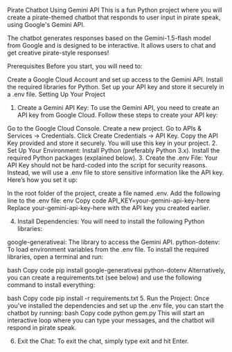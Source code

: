 Pirate Chatbot Using Gemini API
This is a fun Python project where you will create a pirate-themed chatbot that responds to user input in pirate speak, using Google's Gemini API.

The chatbot generates responses based on the Gemini-1.5-flash model from Google and is designed to be interactive. It allows users to chat and get creative pirate-style responses!

Prerequisites
Before you start, you will need to:

Create a Google Cloud Account and set up access to the Gemini API.
Install the required libraries for Python.
Set up your API key and store it securely in a .env file.
Setting Up Your Project
1. Create a Gemini API Key:
To use the Gemini API, you need to create an API key from Google Cloud. Follow these steps to create your API key:

Go to the Google Cloud Console.
Create a new project.
Go to APIs & Services → Credentials.
Click Create Credentials → API Key.
Copy the API Key provided and store it securely. You will use this key in your project.
2. Set Up Your Environment:
Install Python (preferably Python 3.x).
Install the required Python packages (explained below).
3. Create the .env File:
Your API Key should not be hard-coded into the script for security reasons. Instead, we will use a .env file to store sensitive information like the API key. Here’s how you set it up:

In the root folder of the project, create a file named .env.
Add the following line to the .env file:
env
Copy code
API_KEY=your-gemini-api-key-here
Replace your-gemini-api-key-here with the API key you created earlier.

4. Install Dependencies:
You will need to install the following Python libraries:

google-generativeai: The library to access the Gemini API.
python-dotenv: To load environment variables from the .env file.
To install the required libraries, open a terminal and run:

bash
Copy code
pip install google-generativeai python-dotenv
Alternatively, you can create a requirements.txt (see below) and use the following command to install everything:

bash
Copy code
pip install -r requirements.txt
5. Run the Project:
Once you've installed the dependencies and set up the .env file, you can start the chatbot by running:
bash
Copy code
python gem.py
This will start an interactive loop where you can type your messages, and the chatbot will respond in pirate speak.

6. Exit the Chat:
To exit the chat, simply type exit and hit Enter.

